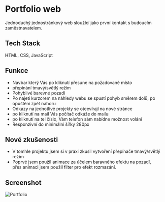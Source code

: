 
# Portfolio web

Jednoduchý jednostránkový web sloužící jako první kontakt s budoucím zaměstnavatelem. 


## Tech Stack

HTML, CSS, JavaScript


## Funkce

- Navbar který Vás po kliknutí přesune na požadované místo
- přepínání tmavý/světlý režim
- Pohyblivé barevné pozadí 
- Po najetí kurzorem na náhledy webu se spustí pohyb směrem dolů, po opuštění zpět nahoru
- Odkazy na jednotlivé projekty se oteevírají na nové stránce
- po kliknutí na mail Vás počítač odkáže do mailu
- po kliknutí na tel číslo, Vám telefon sám nabídne možnost volání
- Responzivní do minimální šířky 280px


## Nové zkušenosti

- V tomhle projektu jsem si v praxi zkusil vytvoření přepínače tmavý/světlý režim
- Poprvé jsem použil animace za účelem baravného efektu na pozadí, přes animaci jsem použil filter pro efekt rozmazání.


## Screenshot

![Portfolio](https://github.com/jirivrana2000/git_test/assets/97007431/95bea535-d7db-4ee1-802d-a5f874858105)